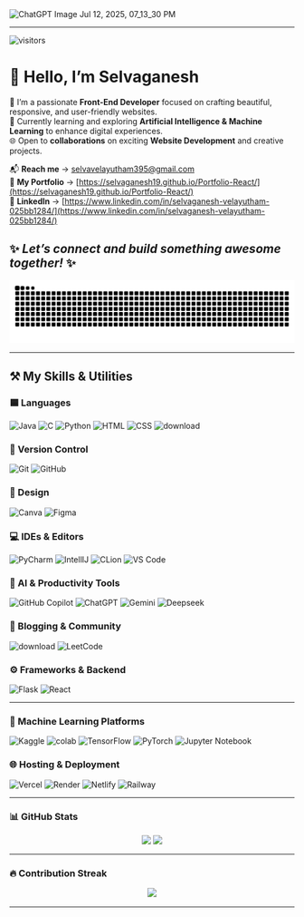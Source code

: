 <img width="1352" height="547" alt="ChatGPT Image Jul 12, 2025, 07_13_30 PM" src="https://github.com/user-attachments/assets/fb7bbd2e-18f1-4bb4-84e6-564d00334286" />

---
![visitors](https://vbr.nathanchung.dev/badge?page_id=selvaganesh19.selagvanesh19&color=00cf00)

# 👋 Hello, I’m Selvaganesh

🎨 I’m a passionate **Front-End Developer** focused on crafting beautiful, responsive, and user-friendly websites.  
🤖 Currently learning and exploring **Artificial Intelligence & Machine Learning** to enhance digital experiences.  
🌐 Open to **collaborations** on exciting **Website Development** and creative projects.  

📬 **Reach me** → [selvavelayutham395@gmail.com](mailto:selvavelayutham395@gmail.com)  
🚀 **My Portfolio** → [https://selvaganesh19.github.io/Portfolio-React/](https://selvaganesh19.github.io/Portfolio-React/)  
💼 **LinkedIn** → [https://www.linkedin.com/in/selvaganesh-velayutham-025bb1284/](https://www.linkedin.com/in/selvaganesh-velayutham-025bb1284/)

✨ _Let’s connect and build something awesome together!_ ✨
---

<p align="center">
  <img src="https://raw.githubusercontent.com/selvaganesh19/selvaganesh19/output/github-snake.svg"/>

</p>

---

## ⚒️ My Skills & Utilities

### 🟦 Languages
<div>
  <img src="https://iconic-api.onrender.com/dark/java" width="48px" title="Java" />
  <img src="https://iconic-api.onrender.com/dark/c" width="48px" title="C" />
  <img src="https://iconic-api.onrender.com/dark/python" width="48px" title="Python" />
  <img src="https://iconic-api.onrender.com/dark/html" width="48px" title="HTML" />
  <img src="https://iconic-api.onrender.com/dark/css" width="48px" title="CSS" />
  <img width="45px" alt="download" src="https://github.com/user-attachments/assets/9ef89a62-5001-43bd-9579-d49be0cbb417" />


</div>

### 🔧 Version Control
<div>
  <img src="https://iconic-api.onrender.com/dark/git" width="48px" title="Git" />
  <img src="https://iconic-api.onrender.com/dark/github" width="48px" title="GitHub" />
</div>

### 🎨 Design
<div>
  <img src="https://iconic-api.onrender.com/dark/canva" width="48px" title="Canva" />
  <img src="https://iconic-api.onrender.com/dark/figma" width="48px" title="Figma" />
</div>

### 💻 IDEs & Editors
<div>
  <img src="https://iconic-api.onrender.com/dark/pycharm" width="48px" title="PyCharm" />
  <img src="https://iconic-api.onrender.com/dark/intellij" width="48px" title="IntellIJ" />
  <img src="https://iconic-api.onrender.com/dark/clion" width="48px" title="CLion" />
  <img src="https://iconic-api.onrender.com/dark/vscode" width="48px" title="VS Code" />
</div>

### 🤖 AI & Productivity Tools
<div>
  <img src="https://iconic-api.onrender.com/dark/github" width="48px" title="GitHub Copilot" />
  <img src="https://iconic-api.onrender.com/dark/chatgpt" width="48px" title="ChatGPT" />
  <img src="https://iconic-api.onrender.com/dark/gemini" width="48px" title="Gemini" />
  <img src="https://iconic-api.onrender.com/dark/deepseek" width="48px" title="Deepseek" />
</div>

### 📝 Blogging & Community
<div>
  <img width="48px" alt="download" src="https://github.com/user-attachments/assets/77736a41-7559-45db-945a-b3468d870770" />
  <img src="https://iconic-api.onrender.com/dark/leetcode" width="48px" title="LeetCode" />
</div>

### ⚙️ Frameworks & Backend
<div>
  <img src="https://iconic-api.onrender.com/dark/flask" width="48px" title="Flask" />
  <img src="https://iconic-api.onrender.com/dark/react" width="48px" title="React" />
</div>

---

### 🧠 Machine Learning Platforms

<!-- Kaggle -->
<img src="https://cdn.jsdelivr.net/gh/devicons/devicon/icons/kaggle/kaggle-original.svg" width="48px" title="Kaggle" />

<!-- Google Colab -->
<img width="120px" height="120px"  alt="colab" src="https://github.com/user-attachments/assets/05b7c80a-f0f0-411a-a5f8-fc94400be14f" />

<!-- TensorFlow -->
<img src="https://iconic-api.onrender.com/dark/tensorflow" width="48px" title="TensorFlow" />

<!-- PyTorch -->
<img src="https://iconic-api.onrender.com/dark/pytorch" width="48px" title="PyTorch" />

<!-- Jupyter Notebook -->
<img src="https://iconic-api.onrender.com/dark/jupyter" width="48px" title="Jupyter Notebook" />


### 🌐 Hosting & Deployment
<div>
  <img src="https://iconic-api.onrender.com/dark/vercel" width="48px" title="Vercel" />
  <img src="https://iconic-api.onrender.com/dark/render" width="48px" title="Render" />
  <img src="https://iconic-api.onrender.com/dark/netlify" width="48px" title="Netlify" />
  <img src="https://cdn.jsdelivr.net/gh/devicons/devicon/icons/railway/railway-original.svg" width="48px" title="Railway" />
</div>

---

### 📊 GitHub Stats

<p align="center">
  <img src="https://github-readme-stats.vercel.app/api?username=selvaganesh19&show_icons=true&theme=radical" height="150" />
  <img src="https://github-readme-stats.vercel.app/api/top-langs/?username=selvaganesh19&layout=compact&theme=radical" height="150"/>
</p>

---

### 🔥 Contribution Streak

<p align="center">
  <img src="https://github-readme-streak-stats.herokuapp.com/?user=selvaganesh19&theme=radical&fire=FF6C6C"/>
</p>

---
